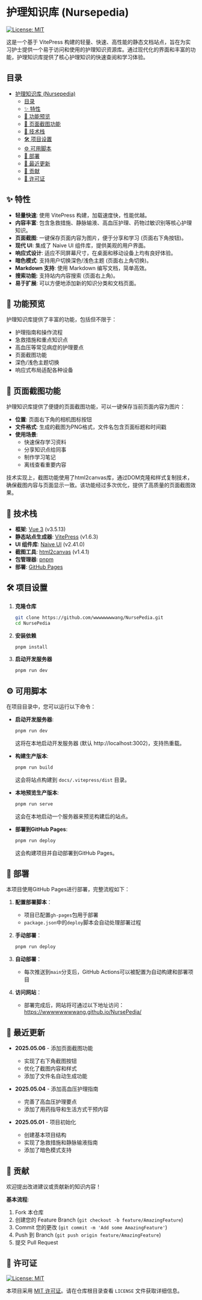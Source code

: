 # 护理知识库 (Nursepedia)

[![License: MIT](https://img.shields.io/badge/License-MIT-yellow.svg)](LICENSE)

这是一个基于 VitePress 构建的轻量、快速、高性能的静态文档站点，旨在为实习护士提供一个易于访问和使用的护理知识资源库。通过现代化的界面和丰富的功能，护理知识库提供了核心护理知识的快速查阅和学习体验。

## 目录

- [护理知识库 (Nursepedia)](#护理知识库-nursepedia)
  - [目录](#目录)
  - [✨ 特性](#-特性)
  - [📸 功能预览](#-功能预览)
  - [📱 页面截图功能](#-页面截图功能)
  - [🚀 技术栈](#-技术栈)
  - [🛠️ 项目设置](#️-项目设置)
  - [⚙️ 可用脚本](#️-可用脚本)
  - [🚀 部署](#-部署)
  - [📝 最近更新](#-最近更新)
  - [🤝 贡献](#-贡献)
  - [📄 许可证](#-许可证)

## ✨ 特性

- **轻量快速**: 使用 VitePress 构建，加载速度快，性能优越。
- **内容丰富**: 包含急救措施、静脉输液、高血压护理、药物过敏识别等核心护理知识。
- **页面截图**: 一键保存页面内容为图片，便于分享和学习 (页面右下角按钮)。
- **现代 UI**: 集成了 Naive UI 组件库，提供美观的用户界面。
- **响应式设计**: 适应不同屏幕尺寸，在桌面和移动设备上均有良好体验。
- **暗色模式**: 支持用户切换深色/浅色主题 (页面右上角切换)。
- **Markdown 支持**: 使用 Markdown 编写文档，简单高效。
- **搜索功能**: 支持站内内容搜索 (页面右上角)。
- **易于扩展**: 可以方便地添加新的知识分类和文档页面。

## 📸 功能预览

护理知识库提供了丰富的功能，包括但不限于：

- 护理指南和操作流程
- 急救措施和重点知识点
- 高血压等常见病症的护理要点
- 页面截图功能
- 深色/浅色主题切换
- 响应式布局适配各种设备

## 📱 页面截图功能

护理知识库提供了便捷的页面截图功能，可以一键保存当前页面内容为图片：

- **位置**: 页面右下角的相机图标按钮
- **文件格式**: 生成的截图为PNG格式，文件名包含页面标题和时间戳
- **使用场景**:
  - 快速保存学习资料
  - 分享知识点给同事
  - 制作学习笔记
  - 离线查看重要内容

技术实现上，截图功能使用了html2canvas库，通过DOM克隆和样式复制技术，确保截图内容与页面显示一致。该功能经过多次优化，提供了高质量的页面截图效果。

## 🚀 技术栈

- **框架**: [Vue 3](https://vuejs.org/) (v3.5.13)
- **静态站点生成器**: [VitePress](https://vitepress.dev/) (v1.6.3)
- **UI 组件库**: [Naive UI](https://www.naiveui.com/) (v2.41.0)
- **截图工具**: [html2canvas](https://html2canvas.hertzen.com/) (v1.4.1)
- **包管理器**: [pnpm](https://pnpm.io/)
- **部署**: [GitHub Pages](https://pages.github.com/)

## 🛠️ 项目设置

1. **克隆仓库**
   ```bash
   git clone https://github.com/wwwwwwwwang/NursePedia.git
   cd NursePedia
   ```

2. **安装依赖**
   ```bash
   pnpm install
   ```

3. **启动开发服务器**
   ```bash
   pnpm run dev
   ```

## ⚙️ 可用脚本

在项目目录中，您可以运行以下命令：

- **启动开发服务器**:
  ```bash
  pnpm run dev
  ```
  这将在本地启动开发服务器 (默认 http://localhost:3002)，支持热重载。

- **构建生产版本**:
  ```bash
  pnpm run build
  ```
  这会将站点构建到 `docs/.vitepress/dist` 目录。

- **本地预览生产版本**:
  ```bash
  pnpm run serve
  ```
  这会在本地启动一个服务器来预览构建后的站点。

- **部署到GitHub Pages**:
  ```bash
  pnpm run deploy
  ```
  这会构建项目并自动部署到GitHub Pages。

## 🚀 部署

本项目使用GitHub Pages进行部署，完整流程如下：

1. **配置部署脚本**：
   - 项目已配置`gh-pages`包用于部署
   - `package.json`中的`deploy`脚本会自动处理部署过程

2. **手动部署**：
   ```bash
   pnpm run deploy
   ```

3. **自动部署**：
   - 每次推送到`main`分支后，GitHub Actions可以被配置为自动构建和部署项目

4. **访问网站**：
   - 部署完成后，网站将可通过以下地址访问：https://wwwwwwwwang.github.io/NursePedia/

## 📝 最近更新

- **2025.05.06** - 添加页面截图功能
  - 实现了右下角截图按钮
  - 优化了截图内容和样式
  - 添加了文件名自动生成功能

- **2025.05.04** - 添加高血压护理指南
  - 完善了高血压护理要点
  - 添加了用药指导和生活方式干预内容

- **2025.05.01** - 项目初始化
  - 创建基本项目结构
  - 实现了急救措施和静脉输液指南
  - 添加了暗色模式支持

## 🤝 贡献

欢迎提出改进建议或贡献新的知识内容！

**基本流程**:

1. Fork 本仓库
2. 创建您的 Feature Branch (`git checkout -b feature/AmazingFeature`)
3. Commit 您的更改 (`git commit -m 'Add some AmazingFeature'`)
4. Push 到 Branch (`git push origin feature/AmazingFeature`)
5. 提交 Pull Request

## 📄 许可证

[![License: MIT](https://img.shields.io/badge/License-MIT-yellow.svg)](LICENSE)

本项目采用 [MIT 许可证](LICENSE)。请在仓库根目录查看 `LICENSE` 文件获取详细信息。 
